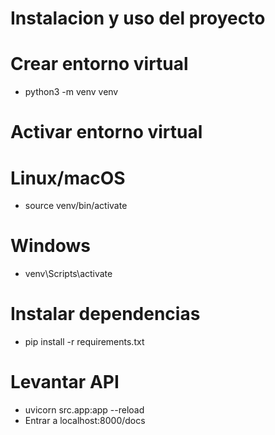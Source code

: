

# Instalacion y uso del proyecto


# Crear entorno virtual
- python3 -m venv venv

# Activar entorno virtual
# Linux/macOS
- source venv/bin/activate
# Windows
- venv\Scripts\activate

# Instalar dependencias
- pip install -r requirements.txt

# Levantar API
- uvicorn src.app:app --reload
- Entrar a localhost:8000/docs